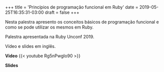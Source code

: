 +++
title = 'Princípios de programação funcional em Ruby'
date = 2019-05-25T16:35:31-03:00
draft = false
+++

Nesta palestra apresento os conceitos básicos de programação funcional e como se pode utilizar os mesmos em Ruby. 

Palestra apresentada na Ruby Unconf 2019.

Vídeo e slides em inglês.

**Video**
{{< youtube Rg5nPwgIo90 >}}

**Slides**
